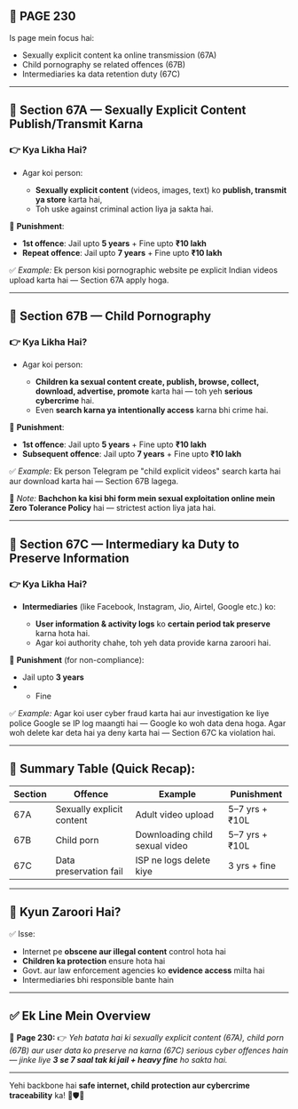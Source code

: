 ## 📄 **PAGE 230**

Is page mein focus hai:

* Sexually explicit content ka online transmission (67A)
* Child pornography se related offences (67B)
* Intermediaries ka data retention duty (67C)

---

## 🔹 **Section 67A — Sexually Explicit Content Publish/Transmit Karna**

### 👉 Kya Likha Hai?

* Agar koi person:

  * **Sexually explicit content** (videos, images, text) ko **publish, transmit ya store** karta hai,
  * Toh uske against criminal action liya ja sakta hai.

📌 **Punishment**:

* **1st offence**: Jail upto **5 years** + Fine upto **₹10 lakh**
* **Repeat offence**: Jail upto **7 years** + Fine upto **₹10 lakh**

✅ *Example:* Ek person kisi pornographic website pe explicit Indian videos upload karta hai — Section 67A apply hoga.

---

## 🔹 **Section 67B — Child Pornography**

### 👉 Kya Likha Hai?

* Agar koi person:

  * **Children ka sexual content create, publish, browse, collect, download, advertise, promote** karta hai — toh yeh **serious cybercrime** hai.
  * Even **search karna ya intentionally access** karna bhi crime hai.

📌 **Punishment**:

* **1st offence**: Jail upto **5 years** + Fine upto **₹10 lakh**
* **Subsequent offence**: Jail upto **7 years** + Fine upto **₹10 lakh**

✅ *Example:* Ek person Telegram pe "child explicit videos" search karta hai aur download karta hai — Section 67B lagega.

📌 *Note:* **Bachchon ka kisi bhi form mein sexual exploitation online mein Zero Tolerance Policy** hai — strictest action liya jata hai.

---

## 🔹 **Section 67C — Intermediary ka Duty to Preserve Information**

### 👉 Kya Likha Hai?

* **Intermediaries** (like Facebook, Instagram, Jio, Airtel, Google etc.) ko:

  * **User information & activity logs** ko **certain period tak preserve** karna hota hai.
  * Agar koi authority chahe, toh yeh data provide karna zaroori hai.

📌 **Punishment** (for non-compliance):

* Jail upto **3 years**
* * Fine

✅ *Example:* Agar koi user cyber fraud karta hai aur investigation ke liye police Google se IP log maangti hai — Google ko woh data dena hoga. Agar woh delete kar deta hai ya deny karta hai — Section 67C ka violation hai.

---

## 🧩 **Summary Table (Quick Recap):**

| Section | Offence                   | Example                        | Punishment     |
| ------- | ------------------------- | ------------------------------ | -------------- |
| 67A     | Sexually explicit content | Adult video upload             | 5–7 yrs + ₹10L |
| 67B     | Child porn                | Downloading child sexual video | 5–7 yrs + ₹10L |
| 67C     | Data preservation fail    | ISP ne logs delete kiye        | 3 yrs + fine   |

---

## 🔹 **Kyun Zaroori Hai?**

✅ Isse:

* Internet pe **obscene aur illegal content** control hota hai
* **Children ka protection** ensure hota hai
* Govt. aur law enforcement agencies ko **evidence access** milta hai
* Intermediaries bhi responsible bante hain

---

## ✅ **Ek Line Mein Overview**

📌 **Page 230:**
👉 *Yeh batata hai ki sexually explicit content (67A), child porn (67B) aur user data ko preserve na karna (67C) serious cyber offences hain — jinke liye **3 se 7 saal tak ki jail + heavy fine** ho sakta hai.*

---

Yehi backbone hai **safe internet, child protection aur cybercrime traceability** ka! 👶🛡️📡
